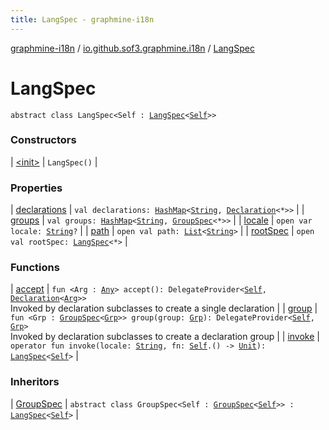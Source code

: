 ```yaml
---
title: LangSpec - graphmine-i18n
---
```


[graphmine-i18n](../../index.html) / [io.github.sof3.graphmine.i18n](../index.html) / [LangSpec](./index.html)

# LangSpec

`abstract class LangSpec<Self : `[`LangSpec`](./index.html)`<`[`Self`](index.html#Self)`>>`

### Constructors

| [&lt;init&gt;](-init-.html) | `LangSpec()` |

### Properties

| [declarations](declarations.html) | `val declarations: `[`HashMap`](https://kotlinlang.org/api/latest/jvm/stdlib/kotlin.collections/-hash-map/index.html)`<`[`String`](https://kotlinlang.org/api/latest/jvm/stdlib/kotlin/-string/index.html)`, `[`Declaration`](../-declaration/index.html)`<*>>` |
| [groups](groups.html) | `val groups: `[`HashMap`](https://kotlinlang.org/api/latest/jvm/stdlib/kotlin.collections/-hash-map/index.html)`<`[`String`](https://kotlinlang.org/api/latest/jvm/stdlib/kotlin/-string/index.html)`, `[`GroupSpec`](../-group-spec/index.html)`<*>>` |
| [locale](locale.html) | `open var locale: `[`String`](https://kotlinlang.org/api/latest/jvm/stdlib/kotlin/-string/index.html)`?` |
| [path](path.html) | `open val path: `[`List`](https://kotlinlang.org/api/latest/jvm/stdlib/kotlin.collections/-list/index.html)`<`[`String`](https://kotlinlang.org/api/latest/jvm/stdlib/kotlin/-string/index.html)`>` |
| [rootSpec](root-spec.html) | `open val rootSpec: `[`LangSpec`](./index.html)`<*>` |

### Functions

| [accept](accept.html) | `fun <Arg : `[`Any`](https://kotlinlang.org/api/latest/jvm/stdlib/kotlin/-any/index.html)`> accept(): DelegateProvider<`[`Self`](index.html#Self)`, `[`Declaration`](../-declaration/index.html)`<`[`Arg`](accept.html#Arg)`>>`<br>Invoked by declaration subclasses to create a single declaration |
| [group](group.html) | `fun <Grp : `[`GroupSpec`](../-group-spec/index.html)`<`[`Grp`](group.html#Grp)`>> group(group: `[`Grp`](group.html#Grp)`): DelegateProvider<`[`Self`](index.html#Self)`, `[`Grp`](group.html#Grp)`>`<br>Invoked by declaration subclasses to create a declaration group |
| [invoke](invoke.html) | `operator fun invoke(locale: `[`String`](https://kotlinlang.org/api/latest/jvm/stdlib/kotlin/-string/index.html)`, fn: `[`Self`](index.html#Self)`.() -> `[`Unit`](https://kotlinlang.org/api/latest/jvm/stdlib/kotlin/-unit/index.html)`): `[`LangSpec`](./index.html)`<`[`Self`](index.html#Self)`>` |

### Inheritors

| [GroupSpec](../-group-spec/index.html) | `abstract class GroupSpec<Self : `[`GroupSpec`](../-group-spec/index.html)`<`[`Self`](../-group-spec/index.html#Self)`>> : `[`LangSpec`](./index.html)`<`[`Self`](../-group-spec/index.html#Self)`>` |

